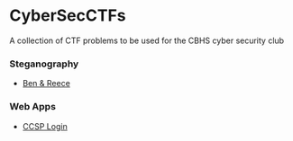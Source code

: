# CyberSecCTFs
A collection of CTF problems to be used for the CBHS cyber security club

### Steganography
* [Ben & Reece](https://github.com/Adamkadaban/CyberSecCTFs/tree/master/Steganography/Ben%20%26%20Reece)

### Web Apps
* [CCSP Login](https://github.com/Adamkadaban/CyberSecCTFs/tree/master/Web%20Apps/CCSP%20Login)
